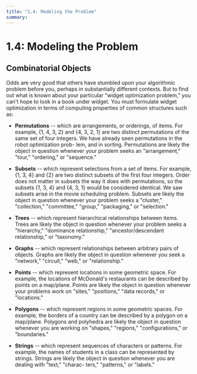 ```yaml
---
title: "1.4: Modeling the Problem"
summary: 
---
```


1.4: Modeling the Problem
===

Combinatorial Objects
---

Odds are very good that others have stumbled upon your algorithmic problem
before you, perhaps in substantially different contexts. But to find out what is
known about your particular "widget optimization problem," you can't hope to
look in a book under widget. You must formulate widget optimization in terms of
computing properties of common structures such as: 

- **Permutations** -- which are arrangements, or orderings, of items. For 
example, {1, 4, 3, 2} and {4, 3, 2, 1} are two distinct permutations of the same
set of four integers. We have already seen permutations in the robot
optimization prob- lem, and in sorting. Permutations are likely the object in
question whenever your problem seeks an "arrangement," "tour," "ordering," or
"sequence." 

- **Subsets** -- which represent selections from a set of items. For example, 
{1, 3, 4} and {2} are two distinct subsets of the first four integers. Order
does not matter in subsets the way it does with permutations, so the subsets {1,
3, 4} and {4, 3, 1} would be considered identical. We saw subsets arise in the
movie scheduling problem. Subsets are likely the object in question whenever
your problem seeks a "cluster," "collection," "committee," "group," "packaging,"
or "selection." 

- **Trees** -- which represent hierarchical relationships between items. Trees 
are likely the object in question whenever your problem seeks a "hierarchy,"
"dominance relationship," "ancestor/descendant relationship," or "taxonomy." 

- **Graphs** -- which represent relationships between arbitrary pairs of
objects. Graphs are likely the object in question whenever you seek a "network,"
"circuit," "web," or "relationship." 

- **Points** -- which represent locations in some geometric space. For example,
the locations of McDonald's restaurants can be described by points on a
map/plane.  Points are likely the object in question whenever your problems work
on "sites," "positions," "data records," or "locations." 

- **Polygons** -- which represent regions in some geometric spaces. For example,
the borders of a country can be described by a polygon on a map/plane. Polygons
and polyhedra are likely the object in question whenever you are working on
"shapes," "regions," "configurations," or "boundaries." 

- **Strings** -- which represent sequences of characters or patterns. For
example, the names of students in a class can be represented by strings. Strings
are likely the object in question whenever you are dealing with "text," "charac-
ters," "patterns," or "labels."
